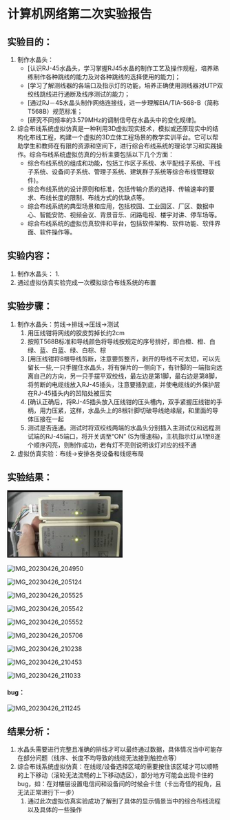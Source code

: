 # 计算机网络第二次实验报告

## 实验目的：

1. 制作水晶头：
   - [认识RJ-45水晶头，学习掌握RJ45水晶的制作工艺及操作规程，培养熟练制作各种跳线的能力及对各种跳线的选择使用的能力]；
   - [学习了解测线器的各端口及指示灯的功能，培养正确使用测线器对UTP双绞线跳线进行通断及线序测试的能力；
   - [通过RJ－45水晶头制作网络连接线，进一步理解EIA/TIA-568-B（简称T568B）规范标准；
   - [研究不同频率的3.579MHz的调制信号在水晶头中的变化规律]。
2. 综合布线系统虚拟仿真是一种利用3D虚拟现实技术，模拟或还原现实中的结构化布线工程，构建一个虚拟的3D立体工程场景的教学实训平台。它可以帮助学生和教师在有限的资源和空间下，进行综合布线系统的理论学习和实践操作。综合布线系统虚拟仿真的分析主要包括以下几个方面：
   - 综合布线系统的组成和功能，包括工作区子系统、水平配线子系统、干线子系统、设备间子系统、管理子系统、建筑群子系统等综合布线管理软件)。
   - 综合布线系统的设计原则和标准，包括传输介质的选择、传输速率的要求、布线长度的限制、布线方式的优缺点等。
   - 综合布线系统的典型场景和应用，包括校园、工业园区、厂区、数据中心、智能安防、视频会议、背景音乐、闭路电视、楼宇对讲、停车场等。
   - 综合布线系统的虚拟仿真软件和平台，包括软件架构、软件功能、软件界面、软件操作等。

## 实验内容：

1. 制作水晶头：
   1. 
2. 通过虚拟仿真实验完成一次模拟综合布线系统的布置

## 实验步骤：

1. 制作水晶头：剪线->排线->压线->测试
   1. 用压线钳将网线的胶皮剪掉长约2cm
   2. 按照T568B标准和导线颜色将导线按规定的序号排好，即白橙、橙、白绿、蓝、白蓝、绿、白棕、棕
   3. [用压线钳将8根导线剪断，注意要剪整齐，剥开的导线不可太短，可以先留长一些,一只手握住水晶头，将有弹片的一侧向下，有针脚的一端指向远离自己的方向，另一只手摆平双绞线，最左边是第1脚，最右边是第8脚，将剪断的电缆线放入RJ-45插头，注意要插到底，并使电缆线的外保护层在RJ-45插头内的凹陷处被压实
   4. [确认正确后，将RJ-45插头放入压线钳的压头槽内，双手紧握压线钳的手柄，用力压紧，这样，水晶头上的8根针脚切破导线绝缘层，和里面的导体压接在一起
   5. 测试是否连通。测试时将双绞线两端的水晶头分别插入主测试仪和远程测试端的RJ-45端口，将开关调至“ON” (S为慢速档)，主机指示灯从1至8逐个顺序闪亮，则制作成功，若有灯不亮则说明该灯对应的线不通
2. 虚拟仿真实验：布线->安排各类设备和线缆布局

## 实验结果：

![IMG_20230502_093417.jpg](IMG_20230502_093417.jpg.JPG)

![IMG_20230426_204950](IMG_20230426_204950.jpg)

![IMG_20230426_205124](IMG_20230426_205124.jpg)

![IMG_20230426_205525](IMG_20230426_205525.jpg)

![IMG_20230426_205542](IMG_20230426_205542.jpg)

![IMG_20230426_205552](IMG_20230426_205552.jpg)

![IMG_20230426_205706](IMG_20230426_205706.jpg)

![IMG_20230426_210238](IMG_20230426_210238.jpg)

![IMG_20230426_210453](IMG_20230426_210453.jpg)

![IMG_20230426_211033](IMG_20230426_211033.jpg)

#### bug：

![IMG_20230426_211245](IMG_20230426_211245.jpg)

## 结果分析：

1. 水晶头需要进行完整且准确的排线才可以最终通过数据，具体情况当中可能存在部分问题（线序、长度不均导致的线缆无法接到触控点等）
2. 综合布线系统虚拟仿真：在线缆/设备选择区域的需要按住该区域才可以顺畅的上下移动（滚轮无法流畅的上下移动选区），部分地方可能会出现卡住的bug，如：在对楼层设置电信间和设备间的时候会卡住（卡出奇怪的视角，且无法正常进行下一步）
   1. 通过此次虚拟仿真实验成功了解到了具体的显示情景当中的综合布线流程以及具体的一些操作